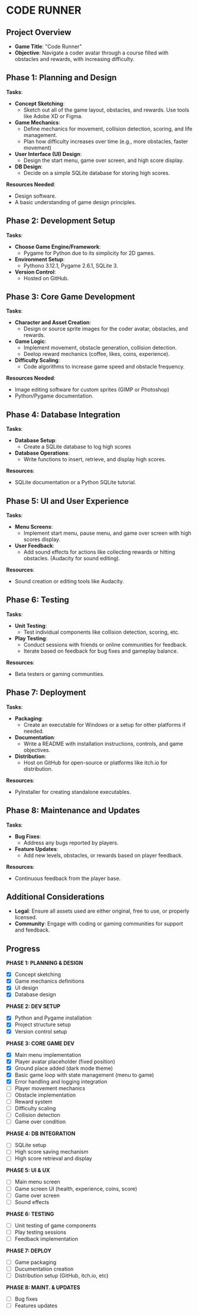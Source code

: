 # CODE RUNNER

## Project Overview
- **Game Title**: "Code Runner"
- **Objective**: Navigate a coder avatar through a course filled with obstacles and rewards, with increasing difficulty.


## Phase 1: Planning and Design

**Tasks**:
- **Concept Sketching**: 
    - Sketch out all of the game layout, obstacles, and rewards. Use tools like Adobe XD or Figma.
- **Game Mechanics**: 
    - Define mechanics for movement, collision detection, scoring, and life management.
    - Plan how difficulty increases over time (e.g., more obstacles, faster movement)
- **User Interface (UI) Design**:
    - Design the start menu, game over screen, and high score display.
- **DB Design**: 
    - Decide on a simple SQLite database for storing high scores.

**Resources Needed**:
- Design software.
- A basic understanding of game design principles.

## Phase 2: Development Setup

**Tasks**:
- **Choose Game Engine/Framework**:
    - Pygame for Python due to its simplicity for 2D games.
- **Environment Setup**:
    - Pythono 3.12.1, Pygame 2.6.1, SQLite 3.
- **Version Control**:
    - Hosted on GitHub.

## Phase 3: Core Game Development

**Tasks**:
- **Character and Asset Creation**:
    - Design or source sprite images for the coder avatar, obstacles, and rewards.
- **Game Logic**:
    - Implement movement, obstacle generation, collision detection.
    - Deelop reward mechanics (coffee, likes, coins, experience).
- **Difficulty Scaling**:
    - Code algorithms to increase game speed and obstacle frequency.

**Resources Needed**:
- Image editing software for custom sprites (GIMP or Photoshop)
- Python/Pygame documentation.

## Phase 4: Database Integration

**Tasks**:
- **Database Setup**: 
    - Create a SQLite database to log high scores
- **Database Operations**:
    - Write functions to insert, retrieve, and display high scores.

**Resources**:
- SQLite documentation or a Python SQLite tutorial.

## Phase 5: UI and User Experience

**Tasks**:
- **Menu Screens**:
    - Implement start menu, pause menu, and game over screen with high scores display.
- **User Feedback**:
    - Add sound effects for actions like collecting rewards or hitting obstacles. (Audacity for sound editing).

**Resources**:
- Sound creation or editing tools like Audacity.

## Phase 6: Testing

**Tasks**:
- **Unit Testing**: 
    - Test individual components like collision detection, scoring, etc.
- **Play Testing**:
    - Conduct sessions with friends or online communities for feedback.
    - Iterate based on feedback for bug fixes and gameplay balance.

**Resources**:
- Beta testers or gaming communities.

## Phase 7: Deployment

**Tasks**:
- **Packaging**: 
    - Create an executable for Windows or a setup for other platforms if needed.
- **Documentation**: 
    - Write a README with installation instructions, controls, and game objectives.
- **Distribution**:
    - Host on GitHub for open-source or platforms like itch.io for distribution.

**Resources**:
- PyInstaller for creating standalone executables.

## Phase 8: Maintenance and Updates

**Tasks**: 
- **Bug Fixes**:
    - Address any bugs reported by players.
- **Feature Updates**:
    - Add new levels, obstacles, or rewards based on player feedback.

**Resources**:
- Continuous feedback from the player base.

## Additional Considerations

- **Legal**: Ensure all assets used are either original, free to use, or properly licensed.
- **Community**: Engage with coding or gaming communities for support and feedback.

## Progress

**PHASE 1: PLANNING & DESIGN**
- [x] Concept sketching
- [x] Game mechanics definitions
- [x] UI design
- [x] Database design

**PHASE 2: DEV SETUP**
- [x] Python and Pygame installation 
- [x] Project structure setup
- [x] Version control setup

**PHASE 3: CORE GAME DEV**
- [x] Main menu implementation
- [x] Player avatar placeholder (fixed position)
- [x] Ground place added (dark mode theme)
- [x] Basic game loop with state management (menu to game)
- [x] Error handling and logging integration
- [ ] Player movement mechanics
- [ ] Obstacle implementation
- [ ] Reward system
- [ ] Difficulty scaling
- [ ] Collision detection
- [ ] Game over condition

**PHASE 4: DB INTEGRATION**
- [ ] SQLite setup
- [ ] High score saving mechanism
- [ ] High score retrieval and display

**PHASE 5: UI & UX**
- [ ] Main menu screen
- [ ] Game screen UI (health, experience, coins, score)
- [ ] Game over screen
- [ ] Sound effects

**PHASE 6: TESTING**
- [ ] Unit testing of game components
- [ ] Play testing sessions
- [ ] Feedback implementation

**PHASE 7: DEPLOY**
- [ ] Game packaging
- [ ] Ducumentation creation
- [ ] Distribution setup (GitHub, itch.io, etc)

**PHASE 8: MAINT. & UPDATES**
- [ ] Bug fixes
- [ ] Features updates
